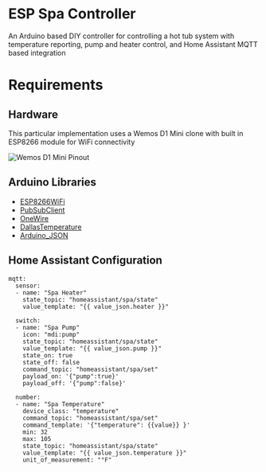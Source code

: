 # ESP Spa Controller
An Arduino based DIY controller for controlling a hot tub system with temperature reporting, pump and heater control, and Home Assistant MQTT based integration

# Requirements

## Hardware
This particular implementation uses a Wemos D1 Mini clone with built in ESP8266 module for WiFi connectivity

![Wemos D1 Mini Pinout](https://www.wemos.cc/en/latest/_static/boards/d1_mini_v4.0.0_5_16x9.png)

## Arduino Libraries
- [ESP8266WiFi](https://github.com/esp8266/Arduino)
- [PubSubClient](https://pubsubclient.knolleary.net)
- [OneWire](https://www.pjrc.com/teensy/td_libs_OneWire.html)
- [DallasTemperature](https://github.com/milesburton/Arduino-Temperature-Control-Library)
- [Arduino_JSON](https://github.com/arduino-libraries/Arduino_JSON)

## Home Assistant Configuration
```
mqtt:
  sensor:
  - name: "Spa Heater"
    state_topic: "homeassistant/spa/state"
    value_template: "{{ value_json.heater }}"
    
  switch:
  - name: "Spa Pump"
    icon: "mdi:pump"
    state_topic: "homeassistant/spa/state"
    value_template: "{{ value_json.pump }}"
    state_on: true
    state_off: false
    command_topic: "homeassistant/spa/set"
    payload_on: '{"pump":true}'
    payload_off: '{"pump":false}'
    
  number:
  - name: "Spa Temperature"
    device_class: "temperature"
    command_topic: "homeassistant/spa/set"
    command_template: '{"temperature": {{value}} }'
    min: 32
    max: 105
    state_topic: "homeassistant/spa/state"
    value_template: "{{ value_json.temperature }}"
    unit_of_measurement: "°F"
```